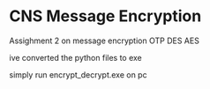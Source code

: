 # CNS Message Encryption

Assighment 2 on message encryption OTP DES AES

ive converted the python files to exe 

simply run encrypt_decrypt.exe on pc
